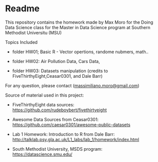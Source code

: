 Readme
======

This repository contains the homework made by Max Moro for the Doing Data Science class for the Master in Data Science program at Southern Methodist Universitu (MSU)

Topics Included

-   folder HW01; Basic R - Vector opertions, randome nubmers, math..

-   folder HW02: Air Pollution Data, Cars Data,

-   folder HW03: Datasets manipulation (credits to FiveThirthyEight,Ceasar0301, and Dale Barr)

For any question, please contact (<massimiliano.moro@gmail.com>)

Source of material used in this project:

-   FiveThirthyEight data sources: <https://github.com/rudeboybert/fivethirtyeight>

-   Awesome Data Sources from Ceasar0301: <https://github.com/caesar0301/awesome-public-datasets>

-   Lab 1 Homework: Introduction to R from Dale Barr: <http://talklab.psy.gla.ac.uk/L1_labs/lab_1/homework/index.html>

-   South Methodist University, MSDS program: <https://datascience.smu.edu/>
